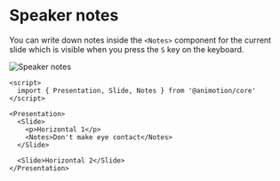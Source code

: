 # Speaker notes

You can write down notes inside the `<Notes>` component for the current slide which is visible when you press the `S` key on the keyboard.

![Speaker notes](/notes.png)

```svelte
<script>
  import { Presentation, Slide, Notes } from '@animotion/core'
</script>

<Presentation>
  <Slide>
    <p>Horizontal 1</p>
    <Notes>Don't make eye contact</Notes>
  </Slide>

  <Slide>Horizontal 2</Slide>
</Presentation>
```
